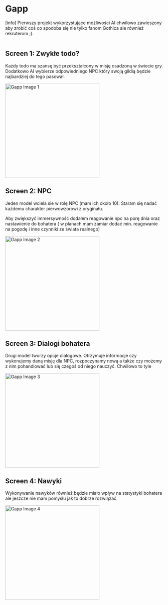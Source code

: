 # Gapp 
[info] Pierwszy projekt wykorzystujące możliwości AI chwilowo zawieszony aby zrobić coś co spodoba się nie tylko fanom Gothica ale również rekruterom ;).

<div class="container">
  <div class="row">
    <div class="column">
      <h2>Screen 1: Zwykłe todo?</h2>
      <p>Każdy todo ma szansę być przekształcony w misję osadzoną w świecie gry. Dodatkowo AI wybierze odpowiedniego NPC który swoją gildią będzie najbardziej do tego pasował.</p>
    </div>
    <div class="column">
      <div class="image-container">
        <img src="https://github.com/JaskierBard/Gapp/assets/94186969/79e8ac1e-e598-42f2-bfc4-5e57ee8e95a5" alt="Gapp Image 1" width="300">
      </div>
    </div>
  </div>
  <div class="container">
  <div class="row">
    <div class="column">
      <h2>Screen 2: NPC</h2>
      <p>Jeden model wciela sie w rolę NPC (mam ich około 10). Staram się nadać każdemu charakter pierwowzorowi z oryginału.  </p>
      <p>Aby zwiększyć immersywność dodałem reagowanie npc na porę dnia oraz nastawienie do bohatera ( w planach mam zamiar dodać min. reagowanie na pogodę i inne czynniki ze świata realnego) </p>
    </div>
    <div class="column">
      <div class="image-container">
        <img src="https://github.com/JaskierBard/Gapp/assets/94186969/9d65730b-6db8-4ca6-95e2-361ccaaa6950" alt="Gapp Image 2" width="300">
      </div>
    </div>
  </div>
  <div class="container">
  <div class="row">
    <div class="column">
      <h2>Screen 3: Dialogi bohatera</h2>
      <p>Drugi model tworzy opcje dialogowe. Otrzymuje informacje czy wykonujemy daną misję dla NPC, rozpoczynamy nową a także czy możemy z nim pohandlować lub się czegoś od niego nauczyć. Chwilowo to tyle</p>
    </div>
    <div class="column">
      <div class="image-container">
        <img src="https://github.com/JaskierBard/Gapp/assets/94186969/85866ecb-8300-424b-b8f6-3744b8b28134" alt="Gapp Image 3" width="300">
      </div>
    </div>
  </div>
  <div class="container">
  <div class="row">
    <div class="column">
      <h2>Screen 4: Nawyki</h2>
      <p>Wykonywanie nawyków również będzie miało wpływ na statystyki bohatera ale jeszcze nie mam pomysłu jak to dobrze rozwiązać.</p>
    </div>
    <div class="column">
      <div class="image-container">
        <img src="https://github.com/JaskierBard/Gapp/assets/94186969/4297ec19-0a11-46bf-ae70-627027c10bde" alt="Gapp Image 4" width="300">
      </div>
    </div>
  </div>



